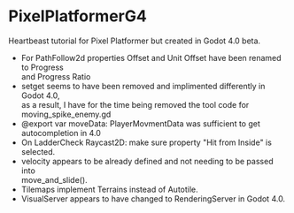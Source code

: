 # PixelPlatformerG4
Heartbeast tutorial for Pixel Platformer but created in Godot 4.0 beta.<br>
* For PathFollow2d properties Offset and Unit Offset have been renamed to Progress <br> 
	and Progress Ratio <br>
* setget seems to have been removed and implimented differently in Godot 4.0, <br>
	as a result, I have for the time being removed the tool code for moving_spike_enemy.gd <br>
* @export var moveData: PlayerMovmentData was sufficient to get autocompletion in 4.0 <br>
* On LadderCheck Raycast2D: make sure property "Hit from Inside" is selected. <br>
* velocity appears to be already defined and not needing to be passed into <br>
	move_and_slide().<br>
* Tilemaps implement Terrains instead of Autotile. <br>
* VisualServer appears to have changed to RenderingServer in Godot 4.0. <br>
